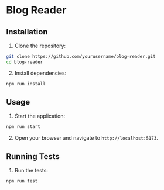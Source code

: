 # Blog Reader
## Installation

1. Clone the repository:
  ```sh
  git clone https://github.com/yourusername/blog-reader.git
  cd blog-reader
  ```

2. Install dependencies:
  ```sh
  npm run install
  ```

## Usage

1. Start the application:
  ```sh
  npm run start
  ```

2. Open your browser and navigate to `http://localhost:5173`.

## Running Tests

1. Run the tests:
  ```sh
  npm run test
  ```
